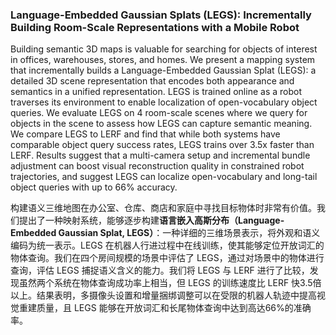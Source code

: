 ### Language-Embedded Gaussian Splats (LEGS): Incrementally Building Room-Scale Representations with a Mobile Robot

Building semantic 3D maps is valuable for searching for objects of interest in offices, warehouses, stores, and homes. We present a mapping system that incrementally builds a Language-Embedded Gaussian Splat (LEGS): a detailed 3D scene representation that encodes both appearance and semantics in a unified representation. LEGS is trained online as a robot traverses its environment to enable localization of open-vocabulary object queries. We evaluate LEGS on 4 room-scale scenes where we query for objects in the scene to assess how LEGS can capture semantic meaning. We compare LEGS to LERF and find that while both systems have comparable object query success rates, LEGS trains over 3.5x faster than LERF. Results suggest that a multi-camera setup and incremental bundle adjustment can boost visual reconstruction quality in constrained robot trajectories, and suggest LEGS can localize open-vocabulary and long-tail object queries with up to 66% accuracy.

构建语义三维地图在办公室、仓库、商店和家庭中寻找目标物体时非常有价值。我们提出了一种映射系统，能够逐步构建**语言嵌入高斯分布（Language-Embedded Gaussian Splat, LEGS）**：一种详细的三维场景表示，将外观和语义编码为统一表示。LEGS 在机器人行进过程中在线训练，使其能够定位开放词汇的物体查询。我们在四个房间规模的场景中评估了 LEGS，通过对场景中的物体进行查询，评估 LEGS 捕捉语义含义的能力。我们将 LEGS 与 LERF 进行了比较，发现虽然两个系统在物体查询成功率上相当，但 LEGS 的训练速度比 LERF 快3.5倍以上。结果表明，多摄像头设置和增量捆绑调整可以在受限的机器人轨迹中提高视觉重建质量，且 LEGS 能够在开放词汇和长尾物体查询中达到高达66%的准确率。
